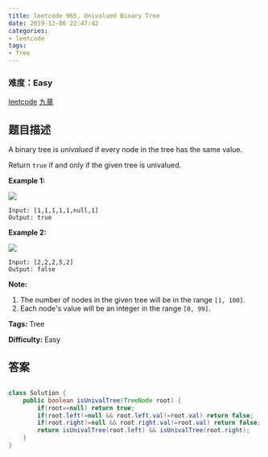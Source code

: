 ```yaml
---
title: leetcode 965. Univalued Binary Tree
date: 2019-12-06 22:47:42
categories:
- leetcode
tags:
- Tree
---
```

### 难度：Easy

<a href="https://leetcode.com/problems/univalued-binary-tree/">leetcode</a>
<a href="https://www.jiuzhang.com/solution/univalued-binary-tree/">九章</a>
## 题目描述
A binary tree is _univalued_ if every node in the tree has the same value.

Return `true` if and only if the given tree is univalued.



**Example 1:**

![](https://assets.leetcode.com/uploads/2018/12/28/unival_bst_1.png)
        
    Input: [1,1,1,1,1,null,1]
    Output: true
    

**Example 2:**

![](https://assets.leetcode.com/uploads/2018/12/28/unival_bst_2.png)
        
    Input: [2,2,2,5,2]
    Output: false
    



**Note:**

  1. The number of nodes in the given tree will be in the range `[1, 100]`.
  2. Each node's value will be an integer in the range `[0, 99]`.


**Tags:** Tree

**Difficulty:** Easy
## 答案
<!--more-->
```java

class Solution {
    public boolean isUnivalTree(TreeNode root) {
        if(root==null) return true;
        if(root.left!=null && root.left.val!=root.val) return false;
        if(root.right!=null && root.right.val!=root.val) return false;
        return isUnivalTree(root.left) && isUnivalTree(root.right);
    }
}
```
